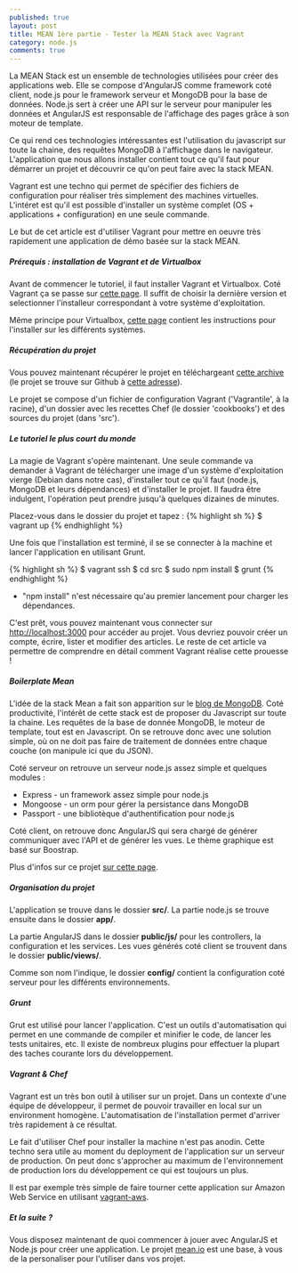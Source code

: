 ```yaml
---
published: true
layout: post
title: MEAN 1ère partie - Tester la MEAN Stack avec Vagrant
category: node.js
comments: true
---
```


La MEAN Stack est un ensemble de technologies utilisées pour créer des applications web. Elle se compose d'AngularJS comme framework coté client, node.js pour le framework serveur et MongoDB pour la base de données. Node.js sert à créer une API sur le serveur pour manipuler les données et AngularJS est responsable de l'affichage des pages grâce à son moteur de template. 

Ce qui rend ces technologies intéressantes est l'utilisation du javascript sur toute la chaine, des requêtes MongoDB à l'affichage dans le navigateur. L'application que nous allons installer contient tout ce qu'il faut pour démarrer un projet et découvrir ce qu'on peut faire avec la stack MEAN.

Vagrant est une techno qui permet de spécifier des fichiers de configuration pour réaliser très simplement des machines virtuelles. L'intéret est qu'il est possible d'installer un système complet (OS + applications + configuration) en une seule commande.

Le but de cet article est d'utiliser Vagrant pour mettre en oeuvre très rapidement une application de démo basée sur la stack MEAN.

<!--more-->

##### Prérequis : installation de Vagrant et de Virtualbox

Avant de commencer le tutoriel, il faut installer Vagrant et Virtualbox. Coté Vagrant ça se passe sur <a href="http://downloads.vagrantup.com/" target="_blank">cette page</a>. Il suffit de choisir la dernière version et selectionner l'installeur correspondant à votre système d'exploitation.

Même principe pour Virtualbox, <a href="https://www.virtualbox.org/wiki/Downloads" target="_blank">cette page</a> contient les instructions pour l'installer sur les différents systèmes.

##### Récupération du projet

Vous pouvez maintenant récupérer le projet en téléchargeant <a href="https://github.com/Toam/mean-vagrant/archive/master.zip" target="_blank">cette archive</a> (le projet se trouve sur Github à <a href="https://github.com/Toam/mean-vagrant" target="_blank">cette adresse</a>).

Le projet se compose d'un fichier de configuration Vagrant ('Vagrantile', à la racine), d'un dossier avec les recettes Chef (le dossier 'cookbooks') et des sources du projet (dans 'src').

##### Le tutoriel le plus court du monde

La magie de Vagrant s'opère maintenant. Une seule commande va demander à Vagrant de télécharger une image d'un système d'exploitation vierge (Debian dans notre cas), d'installer tout ce qu'il faut (node.js, MongoDB et leurs dépendances) et d'installer le projet. Il faudra être indulgent, l'opération peut prendre jusqu'à quelques dizaines de minutes.

Placez-vous dans le dossier du projet et tapez :
{% highlight sh %}
$ vagrant up
{% endhighlight %}

Une fois que l'installation est terminé, il se se connecter à la machine et lancer l'application en utilisant Grunt.

{% highlight sh %}
$ vagrant ssh
$ cd src
$ sudo npm install
$ grunt
{% endhighlight %}

* "npm install" n'est nécessaire qu'au premier lancement pour charger les dépendances.

C'est prêt, vous pouvez maintenant vous connecter sur <a href="http://localhost:4000" target="_blank">http://localhost:3000</a> pour accéder au projet. Vous devriez pouvoir créer un compte, écrire, lister et modifier des articles. Le reste de cet article va permettre de comprendre en détail comment Vagrant réalise cette prouesse !

##### Boilerplate Mean

L'idée de la stack Mean a fait son apparition sur le <a href="http://blog.mongodb.org/post/49262866911/the-mean-stack-mongodb-expressjs-angularjs-and" target="_blank">blog de MongoDB</a>. Coté productivité, l'intérêt de cette stack est de proposer du Javascript sur toute la chaine. Les requêtes de la base de donnée MongoDB, le moteur de template, tout est en Javascript. On se retrouve donc avec une solution simple, où on ne doit pas faire de traitement de données entre chaque couche (on manipule ici que du JSON).

Coté serveur on retrouve un serveur node.js assez simple et quelques modules : 
- Express - un framework assez simple pour node.js
- Mongoose - un orm pour gérer la persistance dans MongoDB
- Passport - une bibliotèque d'authentification pour node.js

Coté client, on retrouve donc AngularJS qui sera chargé de générer communiquer avec l'API et de générer les vues. Le thème graphique est basé sur Boostrap.

Plus d'infos sur ce projet <a href="http://www.mean.io/" target="_blank">sur cette page</a>.

##### Organisation du projet

L'application se trouve dans le dossier **src/**. La partie node.js se trouve ensuite dans le dossier **app/**. 

La partie AngularJS dans le dossier **public/js/** pour les controllers, la configuration et les services. Les vues générés coté client se trouvent dans le dossier **public/views/**.

Comme son nom l'indique, le dossier **config/** contient la configuration coté serveur pour les différents environnements.

##### Grunt

Grut est utilisé pour lancer l'application. C'est un outils d'automatisation qui permet en une commande de compiler et minifier le code, de lancer les tests unitaires, etc. Il existe de nombreux plugins pour effectuer la plupart des taches courante lors du développement.

##### Vagrant & Chef

Vagrant est un très bon outil à utiliser sur un projet. Dans un contexte d'une équipe de développeur, il permet de pouvoir travailler en local sur un environment homogène. L'automatisation de l'installation permet d'arriver très rapidement à ce résultat.

Le fait d'utiliser Chef pour installer la machine n'est pas anodin. Cette techno sera utile au moment du deployment de l'application sur un serveur de production. On peut donc s'approcher au maximum de l'environnement de production lors du développement ce qui est toujours un plus. 

Il est par exemple très simple de faire tourner cette application sur Amazon Web Service en utilisant <a href="https://github.com/mitchellh/vagrant-aws" target="_blank">vagrant-aws</a>.

##### Et la suite ?

Vous disposez maintenant de quoi commencer à jouer avec AngularJS et Node.js pour créer une application. Le projet <a href="http://www.mean.io" target="_blank">mean.io</a> est une base, à vous de la personaliser pour l'utiliser dans vos projet.
